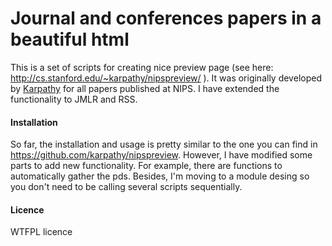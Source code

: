 
# Journal and conferences papers in a beautiful html

This is a set of scripts for creating nice preview page (see here:
<http://cs.stanford.edu/~karpathy/nipspreview/> ). It was originally
developed by [Karpathy](http://cs.stanford.edu/~karpathy/)  for all papers
published at NIPS. I have extended the functionality to JMLR and RSS.

#### Installation

So far, the installation and usage is pretty similar to the one you
can find in <https://github.com/karpathy/nipspreview>. However, I have
modified some parts to add new functionality. For example, there are
functions to automatically gather the pds. Besides, I'm moving to a
module desing so you don't need to be calling several scripts
sequentially.

#### Licence

WTFPL licence
